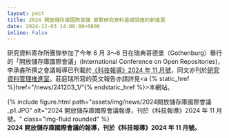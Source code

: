 ```yaml
---
layout: post
title: 2024 開放儲存庫國際會議 直擊研究資料基礎設施的新進展
date: 2024-12-03 14:00:00+0800
inline: False
---
```


研究資料寄存所團隊參加了今年 6 月 3～6 日在瑞典哥德堡（Gothenburg）舉行的「開放儲存庫國際會議」(International Conference on Open Repositories)，李承錱所撰之會議報導已刊載於[《科技報導》2024 年 11 月號](https://www.scimonth.com.tw/archives/11184)，同文亦刊於[研究資料管理推進室](https://rdm.depositar.io/zh_TW/news/20241114-OR2024)。莊庭瑞所寫的英文報告亦請詳見<a {% static_href %}href="/news/241203_1/"{% endstatic_href %}>本網站</a>。

<div class="row">
    <div class="col-sm mt-3 mt-md-0">
        {% include figure.html path="assets/img/news/2024開放儲存庫國際會議_p1.JPG" alt="2024 開放儲存庫國際會議報導，刊於《科技報導》2024 年 11 月號。" class="img-fluid rounded" %}
    </div>
</div>
<div class="caption">
    <b>2024 開放儲存庫國際會議的報導，刊於《科技報導》2024 年 11 月號。</b>
</div>
